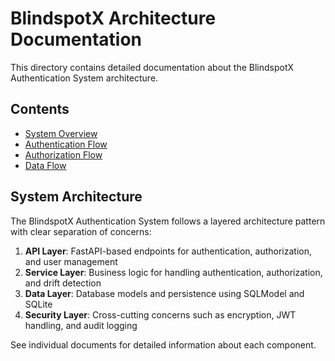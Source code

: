 # BlindspotX Architecture Documentation

This directory contains detailed documentation about the BlindspotX Authentication System architecture.

## Contents

- [System Overview](system_overview.md)
- [Authentication Flow](authentication_flow.md)
- [Authorization Flow](authorization_flow.md)
- [Data Flow](data_flow.md)

## System Architecture

The BlindspotX Authentication System follows a layered architecture pattern with clear separation of concerns:

1. **API Layer**: FastAPI-based endpoints for authentication, authorization, and user management
2. **Service Layer**: Business logic for handling authentication, authorization, and drift detection
3. **Data Layer**: Database models and persistence using SQLModel and SQLite
4. **Security Layer**: Cross-cutting concerns such as encryption, JWT handling, and audit logging

See individual documents for detailed information about each component.

